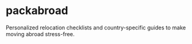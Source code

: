 # packabroad
Personalized relocation checklists and country-specific guides to make moving abroad stress-free.
